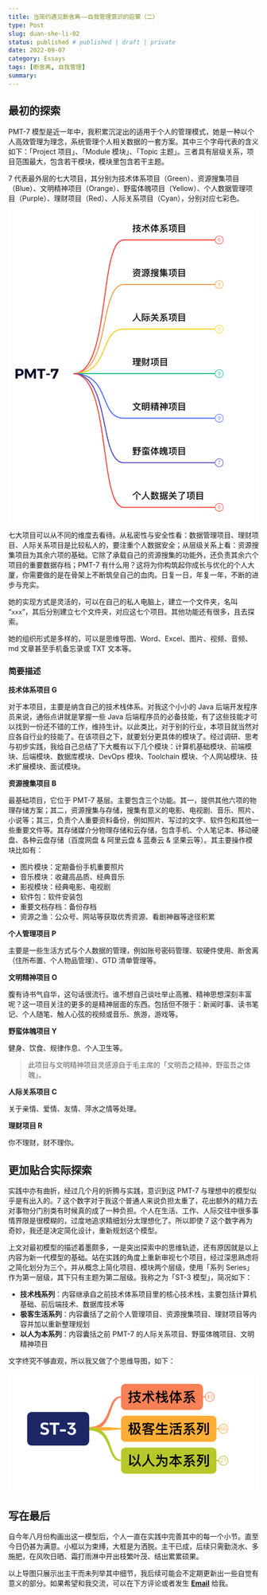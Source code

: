 ```yaml
---
title: 当简约遇见断舍离——自我管理意识的启蒙（二）
type: Post
slug: duan-she-li-02
status: published # published | draft | private
date: 2022-09-07
category: Essays
tags: [断舍离, 自我管理]
summary:
---
```


## 最初的探索

PMT-7 模型是近一年中，我积累沉淀出的适用于个人的管理模式，她是一种以个人高效管理为理念，系统管理个人相关数据的一套方案。其中三个字母代表的含义如下：「Project 项目」、「Module 模块」、「Topic 主题」。三者具有层级关系，项目范围最大，包含若干模块，模块里包含若干主题。

7 代表最外层的七大项目，其分别为技术体系项目（Green）、资源搜集项目（Blue）、文明精神项目（Orange）、野蛮体魄项目（Yellow）、个人数据管理项目（Purple）、理财项目（Red）、人际关系项目（Cyan），分别对应七彩色。

![PMT-7](./pmt-7.png)

七大项目可以从不同的维度去看待。从私密性与安全性看：数据管理项目、理财项目、人际关系项目是比较私人的，要注重个人数据安全；从层级关系上看：资源搜集项目为其余六项的基础。它除了承载自己的资源搜集的功能外，还负责其余六个项目的重要数据存档；PMT-7 有什么用？这将为你构筑起你成长与优化的个人大厦，你需要做的是在骨架上不断筑垒自己的血肉。日复一日，年复一年，不断的进步与充实。

她的实现方式是灵活的，可以在自己的私人电脑上，建立一个文件夹，名叫 “`xxx`”，其后分别建立七个文件夹，对应这七个项目。其他功能还有很多，且去探索。

她的组织形式是多样的，可以是思维导图、Word、Excel、图片、视频、音频、md 文章甚至手机备忘录或 TXT 文本等。

### 简要描述

**技术体系项目 G**

对于本项目，主要是纳含自己的技术栈体系。对我这个小小的 Java 后端开发程序员来说，通俗点讲就是掌握一些 Java 后端程序员的必备技能，有了这些技能才可以找到一份还不错的工作，维持生计。以此类比，对于别的行业，本项目就当然对应各自行业的技能了。在该项目之下，就要划分更具体的模块了。经过调研、思考与初步实践，我给自己总结了下大概有以下几个模块：计算机基础模块、前端模块、后端模块、数据库模块、DevOps 模块、Toolchain 模块、个人网站模块、技术扩展模块、面试模块。

**资源搜集项目 B**

最基础项目，它位于 PMT-7 基层。主要包含三个功能。其一，提供其他六项的物理存储方案；其二，资源搜集与存储，搜集有意义的电影、电视剧、音乐、照片、小说等；其三，负责个人重要资料备份，例如照片、写过的文字、软件包和其他一些重要文件等。其存储媒介分物理存储和云存储，包含手机、个人笔记本、移动硬盘、各种云盘存储（百度网盘 & 阿里云盘 & 蓝奏云 & 坚果云等）。其主要操作模块比如有：

- 图片模块：定期备份手机重要照片
- 音乐模块：收藏高品质、经典音乐
- 影视模块：经典电影、电视剧
- 软件包：软件安装包
- 重要文档存档：备份存档
- 资源之渔：公众号、网站等获取优秀资源、看剧神器等途径积累

**个人管理项目 P**

主要是一些生活方式与个人数据的管理，例如账号密码管理、软硬件使用、断舍离（住所布置、个人物品管理）、GTD 清单管理等。

**文明精神项目 O**

腹有诗书气自华，这句话很流行。谁不想自己谈吐举止高雅、精神思想深刻丰富呢？这一项目关注的更多的是精神层面的东西。包括但不限于：新闻时事、读书笔记、个人随笔、触人心弦的视频或音乐、旅游，游戏等。

**野蛮体魄项目 Y**

健身、饮食、规律作息、个人卫生等。

> 此项目与文明精神项目灵感源自于毛主席的「文明吾之精神，野蛮吾之体魄」。

**人际关系项目 C**

关于亲情、爱情、友情、萍水之情等处理。

**理财项目 R**

你不理财，财不理你。

## 更加贴合实际探索

实践中亦有曲折，经过几个月的折腾与实践，意识到这 PMT-7 与理想中的模型似乎是有出入的。7 这个数字对于我这个普通人来说负担太重了，花出额外的精力去对事物分门别类有时候真的成了一种负担。个人在生活、工作、人际交往中很多事情界限是很模糊的，过度地追求精细划分太理想化了。所以即使 7 这个数字再为奇妙，我还是决定简化设计，重新规划这个模型。

上文对最初模型的描述着墨颇多，一是突出探索中的思维轨迹，还有原因就是以上内容为新一代模型的基础。站在实践的角度上重新审视七个项目，经过深思熟虑将之简化划分为三个。并从概念上简化项目、模块两个层级，使用「系列 Series」作为第一层级，其下只有主题为第二层级。我称之为「ST-3 模型」，简况如下：

- **技术栈系列**：内容继承自之前技术体系项目里的核心技术栈，主要包括计算机基础、前后端技术、数据库技术等
- **极客生活系列**：内容囊括了之前个人管理项目、资源搜集项目、理财项目等内容并加以重新整理规划
- **以人为本系列**：内容囊括之前 PMT-7 的人际关系项目、野蛮体魄项目、文明精神项目

文字终究不够直观，所以我又做了个思维导图，如下：

![st-3.png](./st-3.png)

## 写在最后

自今年八月份构画出这一模型后，个人一直在实践中完善其中的每一个小节。直至今日仍甚为满意。小框以为束缚，大框是为洒脱。主干已成，后续只需勤浇水、多施肥，在风吹日晒、霜打雨淋中开出枝繁叶茂、结出累累硕果。

以上导图只展示出主干而未列举其中细节，我后续可能会不定期更新出一些自觉有意义的部分。如果希望和我交流，可以在下方评论或者发生 [**Email**](mailto:ikangjia.cn@outlook.com) 给我。